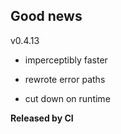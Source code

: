 ## Good news

v0.4.13

- imperceptibly faster

- rewrote error paths

- cut down on runtime

**Released by CI**
